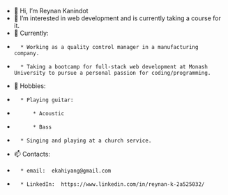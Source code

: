- 👋 Hi, I’m Reynan Kanindot
- 👀 I’m interested in web development and is currently taking a course for it.
- 🌱 Currently:
-       * Working as a quality control manager in a manufacturing company.
-       * Taking a bootcamp for full-stack web development at Monash University to pursue a personal passion for coding/programming.
- 💞️ Hobbies:
-       * Playing guitar:
-           * Acoustic
-           * Bass
-       * Singing and playing at a church service.
- 📫 Contacts:
-       * email:  ekahiyang@gmail.com
-       * LinkedIn:  https://www.linkedin.com/in/reynan-k-2a525032/

<!---
Eugene32/Eugene32 is a ✨ special ✨ repository because its `README.md` (this file) appears on your GitHub profile.
You can click the Preview link to take a look at your changes.
--->
